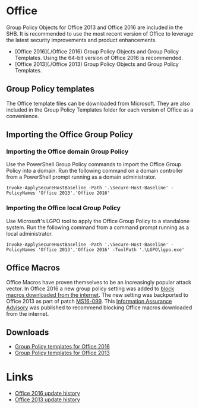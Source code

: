 # Office
Group Policy Objects for Office 2013 and Office 2016 are included in the SHB. It is recommended to use the most recent version of Office to leverage the latest security improvements and product enhancements. 
 * [Office 2016](./Office 2016) Group Policy Objects and Group Policy Templates. Using the 64-bit version of Office 2016 is recommended.
 * [Office 2013](./Office 2013) Group Policy Objects and Group Policy Templates.

## Group Policy templates
The Office template files can be downloaded from Microsoft. They are also included in the Group Policy Templates folder for each version of Office as a convenience.

## Importing the Office Group Policy

### Importing the Office domain Group Policy
Use the PowerShell Group Policy commands to import the Office Group Policy into a domain. Run the following command on a domain controller from a PowerShell prompt running as a domain administrator. 

```
Invoke-ApplySecureHostBaseline -Path '.\Secure-Host-Baseline' -PolicyNames 'Office 2013','Office 2016'
```

### Importing the Office local Group Policy
Use Microsoft's LGPO tool to apply the Office Group Policy to a standalone system. Run the following command from a command prompt running as a local administrator.

```
Invoke-ApplySecureHostBaseline -Path '.\Secure-Host-Baseline' -PolicyNames 'Office 2013','Office 2016' -ToolPath '.\LGPO\lgpo.exe'
```
## Office Macros

Office Macros have proven themselves to be an increasingly popular attack vector. In Office 2016 a new group policy setting was added to [block macros downloaded from the internet](https://blogs.technet.microsoft.com/mmpc/2016/03/22/new-feature-in-office-2016-can-block-macros-and-help-prevent-infection/). The new setting was backported to Office 2013 as part of patch [MS16-099](https://support.microsoft.com/en-us/kb/3177451). This [Information Assurance Advisory](https://www.iad.gov/iad/library/ia-advisories-alerts/blocking-macros-from-internet-originated-microsoft-office-files.cfm) was published to recommend blocking Office macros downloaded from the internet.

## Downloads
* [Group Policy templates for Office 2016](https://www.microsoft.com/en-us/download/details.aspx?id=49030)
* [Group Policy templates for Office 2013](https://www.microsoft.com/en-us/download/details.aspx?id=35554)

# Links
* [Office 2016 update history](https://technet.microsoft.com/en-us/office/mt465751)
* [Office 2013 update history](https://support.microsoft.com/en-us/gp/office-2013-365-update)
